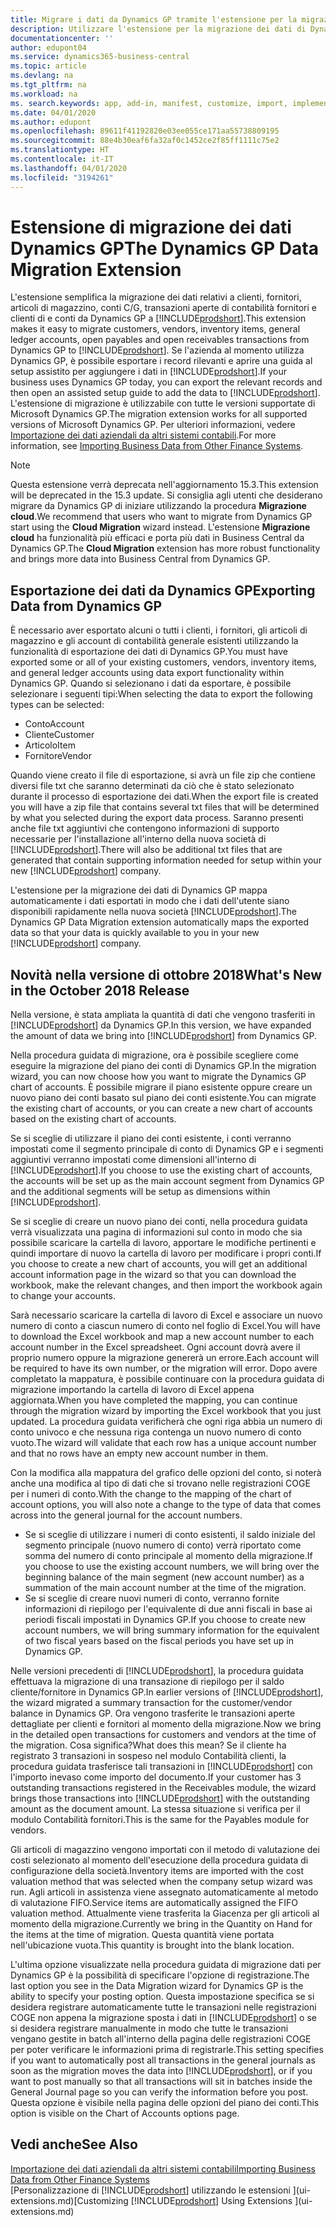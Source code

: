 ```yaml
---
title: Migrare i dati da Dynamics GP tramite l'estensione per la migrazione dei dati | Documenti Microsoft
description: Utilizzare l'estensione per la migrazione dei dati di Dynamics GP per migrare i dati relativi a clienti, fornitori, articoli di magazzino, conti C/G, transazioni aperte di contabilità fornitori e clienti di e conti da Dynamics GP a Business Central.
documentationcenter: ''
author: edupont04
ms.service: dynamics365-business-central
ms.topic: article
ms.devlang: na
ms.tgt_pltfrm: na
ms.workload: na
ms. search.keywords: app, add-in, manifest, customize, import, implement
ms.date: 04/01/2020
ms.author: edupont
ms.openlocfilehash: 89611f41192820e03ee055ce171aa55738809195
ms.sourcegitcommit: 88e4b30eaf6fa32af0c1452ce2f85ff1111c75e2
ms.translationtype: HT
ms.contentlocale: it-IT
ms.lasthandoff: 04/01/2020
ms.locfileid: "3194261"
---
```

# <a name="the-dynamics-gp-data-migration-extension"></a><span data-ttu-id="af3e6-103">Estensione di migrazione dei dati Dynamics GP</span><span class="sxs-lookup"><span data-stu-id="af3e6-103">The Dynamics GP Data Migration Extension</span></span> 
<span data-ttu-id="af3e6-104">L'estensione semplifica la migrazione dei dati relativi a clienti, fornitori, articoli di magazzino, conti C/G, transazioni aperte di contabilità fornitori e clienti di e conti da Dynamics GP a [!INCLUDE[prodshort](includes/prodshort.md)].</span><span class="sxs-lookup"><span data-stu-id="af3e6-104">This extension makes it easy to migrate customers, vendors, inventory items, general ledger accounts, open payables and open receivables transactions from Dynamics GP to [!INCLUDE[prodshort](includes/prodshort.md)].</span></span> <span data-ttu-id="af3e6-105">Se l'azienda al momento utilizza Dynamics GP, è possibile esportare i record rilevanti e aprire una guida al setup assistito per aggiungere i dati in [!INCLUDE[prodshort](includes/prodshort.md)].</span><span class="sxs-lookup"><span data-stu-id="af3e6-105">If your business uses Dynamics GP today, you can export the relevant records and then open an assisted setup guide to add the data to [!INCLUDE[prodshort](includes/prodshort.md)].</span></span> <span data-ttu-id="af3e6-106">L'estensione di migrazione è utilizzabile con tutte le versioni supportate di Microsoft Dynamics GP.</span><span class="sxs-lookup"><span data-stu-id="af3e6-106">The migration extension works for all supported versions of Microsoft Dynamics GP.</span></span> <span data-ttu-id="af3e6-107">Per ulteriori informazioni, vedere [Importazione dei dati aziendali da altri sistemi contabili](across-import-data-configuration-packages.md).</span><span class="sxs-lookup"><span data-stu-id="af3e6-107">For more information, see [Importing Business Data from Other Finance Systems](across-import-data-configuration-packages.md).</span></span>

> [!NOTE]
>  <span data-ttu-id="af3e6-108">Questa estensione verrà deprecata nell'aggiornamento 15.3.</span><span class="sxs-lookup"><span data-stu-id="af3e6-108">This extension will be deprecated in the 15.3 update.</span></span> <span data-ttu-id="af3e6-109">Si consiglia agli utenti che desiderano migrare da Dynamics GP di iniziare utilizzando la procedura **Migrazione cloud**.</span><span class="sxs-lookup"><span data-stu-id="af3e6-109">We recommend that users who want to migrate from Dynamics GP start using the **Cloud Migration** wizard instead.</span></span> <span data-ttu-id="af3e6-110">L'estensione **Migrazione cloud** ha funzionalità più efficaci e porta più dati in Business Central da Dynamics GP.</span><span class="sxs-lookup"><span data-stu-id="af3e6-110">The **Cloud Migration** extension has more robust functionality and brings more data into Business Central from Dynamics GP.</span></span>

## <a name="exporting-data-from-dynamics-gp"></a><span data-ttu-id="af3e6-111">Esportazione dei dati da Dynamics GP</span><span class="sxs-lookup"><span data-stu-id="af3e6-111">Exporting Data from Dynamics GP</span></span>
<span data-ttu-id="af3e6-112">È necessario aver esportato alcuni o tutti i clienti, i fornitori, gli articoli di magazzino e gli account di contabilità generale esistenti utilizzando la funzionalità di esportazione dei dati di Dynamics GP.</span><span class="sxs-lookup"><span data-stu-id="af3e6-112">You must have exported some or all of your existing customers, vendors, inventory items, and general ledger accounts using data export functionality within Dynamics GP.</span></span> <span data-ttu-id="af3e6-113">Quando si selezionano i dati da esportare, è possibile selezionare i seguenti tipi:</span><span class="sxs-lookup"><span data-stu-id="af3e6-113">When selecting the data to export the following types can be selected:</span></span>

* <span data-ttu-id="af3e6-114">Conto</span><span class="sxs-lookup"><span data-stu-id="af3e6-114">Account</span></span>  
* <span data-ttu-id="af3e6-115">Cliente</span><span class="sxs-lookup"><span data-stu-id="af3e6-115">Customer</span></span>  
* <span data-ttu-id="af3e6-116">Articolo</span><span class="sxs-lookup"><span data-stu-id="af3e6-116">Item</span></span>  
* <span data-ttu-id="af3e6-117">Fornitore</span><span class="sxs-lookup"><span data-stu-id="af3e6-117">Vendor</span></span>  

<span data-ttu-id="af3e6-118">Quando viene creato il file di esportazione, si avrà un file zip che contiene diversi file txt che saranno determinati da ciò che è stato selezionato durante il processo di esportazione dei dati.</span><span class="sxs-lookup"><span data-stu-id="af3e6-118">When the export file is created you will have a zip file that contains several txt files that will be determined by what you selected during the export data process.</span></span>  <span data-ttu-id="af3e6-119">Saranno presenti anche file txt aggiuntivi che contengono informazioni di supporto necessarie per l'installazione all'interno della nuova società di [!INCLUDE[prodshort](includes/prodshort.md)].</span><span class="sxs-lookup"><span data-stu-id="af3e6-119">There will also be additional txt files that are generated that contain supporting information needed for setup within your new [!INCLUDE[prodshort](includes/prodshort.md)] company.</span></span>

<span data-ttu-id="af3e6-120">L'estensione per la migrazione dei dati di Dynamics GP mappa automaticamente i dati esportati in modo che i dati dell'utente siano disponibili rapidamente nella nuova società [!INCLUDE[prodshort](includes/prodshort.md)].</span><span class="sxs-lookup"><span data-stu-id="af3e6-120">The Dynamics GP Data Migration extension automatically maps the exported data so that your data is quickly available to you in your new [!INCLUDE[prodshort](includes/prodshort.md)] company.</span></span>

## <a name="whats-new-in-the-october-2018-release"></a><span data-ttu-id="af3e6-121">Novità nella versione di ottobre 2018</span><span class="sxs-lookup"><span data-stu-id="af3e6-121">What's New in the October 2018 Release</span></span>

<span data-ttu-id="af3e6-122">Nella versione, è stata ampliata la quantità di dati che vengono trasferiti in [!INCLUDE[prodshort](includes/prodshort.md)] da Dynamics GP.</span><span class="sxs-lookup"><span data-stu-id="af3e6-122">In this version, we have expanded the amount of data we bring into [!INCLUDE[prodshort](includes/prodshort.md)] from Dynamics GP.</span></span>

<span data-ttu-id="af3e6-123">Nella procedura guidata di migrazione, ora è possibile scegliere come eseguire la migrazione del piano dei conti di Dynamics GP.</span><span class="sxs-lookup"><span data-stu-id="af3e6-123">In the migration wizard, you can now choose how you want to migrate the Dynamics GP chart of accounts.</span></span> <span data-ttu-id="af3e6-124">È possibile migrare il piano esistente oppure creare un nuovo piano dei conti basato sul piano dei conti esistente.</span><span class="sxs-lookup"><span data-stu-id="af3e6-124">You can migrate the existing chart of accounts, or you can create a new chart of accounts based on the existing chart of accounts.</span></span>  

<span data-ttu-id="af3e6-125">Se si sceglie di utilizzare il piano dei conti esistente, i conti verranno impostati come il segmento principale di conto di Dynamics GP e i segmenti aggiuntivi verranno impostati come dimensioni all'interno di [!INCLUDE[prodshort](includes/prodshort.md)].</span><span class="sxs-lookup"><span data-stu-id="af3e6-125">If you choose to use the existing chart of accounts, the accounts will be set up as the main account segment from Dynamics GP and the additional segments will be setup as dimensions within [!INCLUDE[prodshort](includes/prodshort.md)].</span></span>  

<span data-ttu-id="af3e6-126">Se si sceglie di creare un nuovo piano dei conti, nella procedura guidata verrà visualizzata una pagina di informazioni sul conto in modo che sia possibile scaricare la cartella di lavoro, apportare le modifiche pertinenti e quindi importare di nuovo la cartella di lavoro per modificare i propri conti.</span><span class="sxs-lookup"><span data-stu-id="af3e6-126">If you choose to create a new chart of accounts, you will get an additional account information page in the wizard so that you can download the workbook, make the relevant changes, and then import the workbook again to change your accounts.</span></span>  

<span data-ttu-id="af3e6-127">Sarà necessario scaricare la cartella di lavoro di Excel e associare un nuovo numero di conto a ciascun numero di conto nel foglio di Excel.</span><span class="sxs-lookup"><span data-stu-id="af3e6-127">You will have to download the Excel workbook and map a new account number to each account number in the Excel spreadsheet.</span></span> <span data-ttu-id="af3e6-128">Ogni account dovrà avere il proprio numero oppure la migrazione genererà un errore.</span><span class="sxs-lookup"><span data-stu-id="af3e6-128">Each account will be required to have its own number, or the migration will error.</span></span> <span data-ttu-id="af3e6-129">Dopo avere completato la mappatura, è possibile continuare con la procedura guidata di migrazione importando la cartella di lavoro di Excel appena aggiornata.</span><span class="sxs-lookup"><span data-stu-id="af3e6-129">When you have completed the mapping, you can continue through the migration wizard by importing the Excel workbook that you just updated.</span></span> <span data-ttu-id="af3e6-130">La procedura guidata verificherà che ogni riga abbia un numero di conto univoco e che nessuna riga contenga un nuovo numero di conto vuoto.</span><span class="sxs-lookup"><span data-stu-id="af3e6-130">The wizard will validate that each row has a unique account number and that no rows have an empty new account number in them.</span></span>  

<span data-ttu-id="af3e6-131">Con la modifica alla mappatura del grafico delle opzioni del conto, si noterà anche una modifica al tipo di dati che si trovano nelle registrazioni COGE per i numeri di conto.</span><span class="sxs-lookup"><span data-stu-id="af3e6-131">With the change to the mapping of the chart of account options, you will also note a change to the type of data that comes across into the general journal for the account numbers.</span></span>  

- <span data-ttu-id="af3e6-132">Se si sceglie di utilizzare i numeri di conto esistenti, il saldo iniziale del segmento principale (nuovo numero di conto) verrà riportato come somma del numero di conto principale al momento della migrazione.</span><span class="sxs-lookup"><span data-stu-id="af3e6-132">If you choose to use the existing account numbers, we will bring over the beginning balance of the main segment (new account number) as a summation of the main account number at the time of the migration.</span></span>  
- <span data-ttu-id="af3e6-133">Se si sceglie di creare nuovi numeri di conto, verranno fornite informazioni di riepilogo per l'equivalente di due anni fiscali in base ai periodi fiscali impostati in Dynamics GP.</span><span class="sxs-lookup"><span data-stu-id="af3e6-133">If you choose to create new account numbers, we will bring summary information for the equivalent of two fiscal years based on the fiscal periods you have set up in Dynamics GP.</span></span>

<span data-ttu-id="af3e6-134">Nelle versioni precedenti di [!INCLUDE[prodshort](includes/prodshort.md)], la procedura guidata effettuava la migrazione di una transazione di riepilogo per il saldo cliente/fornitore in Dynamics GP.</span><span class="sxs-lookup"><span data-stu-id="af3e6-134">In earlier versions of [!INCLUDE[prodshort](includes/prodshort.md)], the wizard migrated a summary transaction for the customer/vendor balance in Dynamics GP.</span></span> <span data-ttu-id="af3e6-135">Ora vengono trasferite le transazioni aperte dettagliate per clienti e fornitori al momento della migrazione.</span><span class="sxs-lookup"><span data-stu-id="af3e6-135">Now we bring in the detailed open transactions for customers and vendors at the time of the migration.</span></span> <span data-ttu-id="af3e6-136">Cosa significa?</span><span class="sxs-lookup"><span data-stu-id="af3e6-136">What does this mean?</span></span> <span data-ttu-id="af3e6-137">Se il cliente ha registrato 3 transazioni in sospeso nel modulo Contabilità clienti, la procedura guidata trasferisce tali transazioni in [!INCLUDE[prodshort](includes/prodshort.md)] con l'importo inevaso come importo del documento.</span><span class="sxs-lookup"><span data-stu-id="af3e6-137">If your customer has 3 outstanding transactions registered in the Receivables module, the wizard brings those transactions into [!INCLUDE[prodshort](includes/prodshort.md)] with the outstanding amount as the document amount.</span></span> <span data-ttu-id="af3e6-138">La stessa situazione si verifica per il modulo Contabilità fornitori.</span><span class="sxs-lookup"><span data-stu-id="af3e6-138">This is the same for the Payables module for vendors.</span></span>  

<span data-ttu-id="af3e6-139">Gli articoli di magazzino vengono importati con il metodo di valutazione dei costi selezionato al momento dell'esecuzione della procedura guidata di configurazione della società.</span><span class="sxs-lookup"><span data-stu-id="af3e6-139">Inventory items are imported with the cost valuation method that was selected when the company setup wizard was run.</span></span> <span data-ttu-id="af3e6-140">Agli articoli in assistenza viene assegnato automaticamente al metodo di valutazione FIFO.</span><span class="sxs-lookup"><span data-stu-id="af3e6-140">Service items are automatically assigned the FIFO valuation method.</span></span> <span data-ttu-id="af3e6-141">Attualmente viene trasferita la Giacenza per gli articoli al momento della migrazione.</span><span class="sxs-lookup"><span data-stu-id="af3e6-141">Currently we bring in the Quantity on Hand for the items at the time of migration.</span></span>  <span data-ttu-id="af3e6-142">Questa quantità viene portata nell'ubicazione vuota.</span><span class="sxs-lookup"><span data-stu-id="af3e6-142">This quantity is brought into the blank location.</span></span>  

<span data-ttu-id="af3e6-143">L'ultima opzione visualizzate nella procedura guidata di migrazione dati per Dynamics GP è la possibilità di specificare l'opzione di registrazione.</span><span class="sxs-lookup"><span data-stu-id="af3e6-143">The last option you see in the Data Migration wizard for Dynamics GP is the ability to specify your posting option.</span></span> <span data-ttu-id="af3e6-144">Questa impostazione specifica se si desidera registrare automaticamente tutte le transazioni nelle registrazioni COGE non appena la migrazione sposta i dati in [!INCLUDE[prodshort](includes/prodshort.md)] o se si desidera registrare manualmente in modo che tutte le transazioni vengano gestite in batch all'interno della pagina delle registrazioni COGE per poter verificare le informazioni prima di registrarle.</span><span class="sxs-lookup"><span data-stu-id="af3e6-144">This setting specifies if you want to automatically post all transactions in the general journals as soon as the migration moves the data into [!INCLUDE[prodshort](includes/prodshort.md)], or if you want to post manually so that all transactions will sit in batches inside the General Journal page so you can verify the information before you post.</span></span> <span data-ttu-id="af3e6-145">Questa opzione è visibile nella pagina delle opzioni del piano dei conti.</span><span class="sxs-lookup"><span data-stu-id="af3e6-145">This option is visible on the Chart of Accounts options page.</span></span>


## <a name="see-also"></a><span data-ttu-id="af3e6-146">Vedi anche</span><span class="sxs-lookup"><span data-stu-id="af3e6-146">See Also</span></span>
[<span data-ttu-id="af3e6-147">Importazione dei dati aziendali da altri sistemi contabili</span><span class="sxs-lookup"><span data-stu-id="af3e6-147">Importing Business Data from Other Finance Systems</span></span>](across-import-data-configuration-packages.md)  
<span data-ttu-id="af3e6-148">[Personalizzazione di [!INCLUDE[prodshort](includes/prodshort.md)] utilizzando le estensioni ](ui-extensions.md)</span><span class="sxs-lookup"><span data-stu-id="af3e6-148">[Customizing [!INCLUDE[prodshort](includes/prodshort.md)] Using Extensions ](ui-extensions.md)</span></span>  
